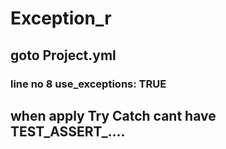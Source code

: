 # Exception_r

## goto Project.yml 
### line no 8 use_exceptions: TRUE

## when apply Try Catch cant have TEST_ASSERT_....

